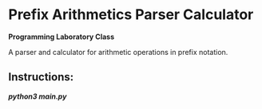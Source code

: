 # Prefix Arithmetics Parser Calculator

**Programming Laboratory Class**

A parser and calculator for arithmetic operations in prefix notation.

## Instructions:
***python3 main.py***
